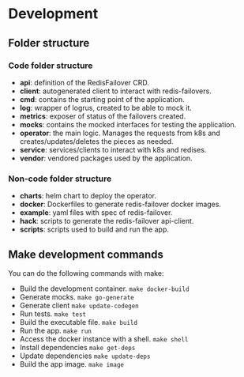 # Development

## Folder structure

### Code folder structure

- **api**: definition of the RedisFailover CRD.
- **client**: autogenerated client to interact with redis-failovers.
- **cmd**: contains the starting point of the application.
- **log**: wrapper of logrus, created to be able to mock it.
- **metrics**: exposer of status of the failovers created.
- **mocks**: contains the mocked interfaces for testing the application.
- **operator**: the main logic. Manages the requests from k8s and creates/updates/deletes the pieces as needed.
- **service**: services/clients to interact with k8s and redises.
- **vendor**: vendored packages used by the application.

### Non-code folder structure

- **charts**: helm chart to deploy the operator.
- **docker**: Dockerfiles to generate redis-failover docker images.
- **example**: yaml files with spec of redis-failover.
- **hack**: scripts to generate the redis-failover api-client.
- **scripts**: scripts used to build and run the app.

## Make development commands

You can do the following commands with make:

- Build the development container.
  `make docker-build`
- Generate mocks.
  `make go-generate`
- Generate client
  `make update-codegen`
- Run tests.
  `make test`
- Build the executable file.
  `make build`
- Run the app.
  `make run`
- Access the docker instance with a shell.
  `make shell`
- Install dependencies
  `make get-deps`
- Update dependencies
  `make update-deps`
- Build the app image.
  `make image`
